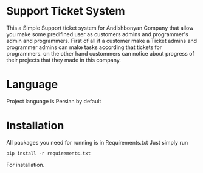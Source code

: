 # Support Ticket System 
This a Simple Support ticket system for Andishbonyan Company that allow you make some predifined user as customers admins and programmer's admin and programmers.
First of all if a customer make a Ticket admins and programmer admins can make tasks according that tickets for programmers.
on the other hand custommers can notice about progress of their projects that they made in this company.



# Language
Project language is Persian by default 

# Installation 

All packages you need for running is in Requirements.txt Just simply run 
~~~ 
pip install -r requirements.txt
~~~ 
For installation.
